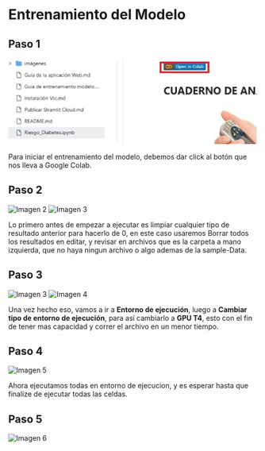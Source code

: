 # Entrenamiento del Modelo

## Paso 1
![Entrenamiento del modelo](https://github.com/adiacla/diabetes/blob/main/imagenes/1-entrenamiento.jpg?raw=true)

Para iniciar el entrenamiento del modelo, debemos dar click al botón que nos lleva a Google Colab.

## Paso 2
![Imagen 2](imágenes/2-entrenamiento.jpg)
![Imagen 3](imágenes/3-entrenamiento.jpg)

Lo primero antes de empezar a ejecutar es limpiar cualquier tipo de resultado anterior para hacerlo de 0, en este caso usaremos Borrar todos los resultados en editar, y revisar en archivos que es la carpeta a mano izquierda, que no haya ningun archivo o algo ademas de la sample-Data.

## Paso 3
![Imagen 3](imágenes/2-entrenamiento.jpg)
![Imagen 4](imágenes/3-entrenamiento.jpg)

Una vez hecho eso, vamos a ir a **Entorno de ejecución**, luego a **Cambiar tipo de entorno de ejecución**, para así cambiarlo a **GPU T4**, esto con el fin de tener mas capacidad y correr el archivo en un menor tiempo.

## Paso 4

![Imagen 5](imágenes/3-entrenamiento.jpg)

Ahora ejecutamos todas en entorno de ejecucion, y es esperar hasta que finalize de ejecutar todas las celdas.

## Paso 5

![Imagen 6](imágenes/3-entrenamiento.jpg)

